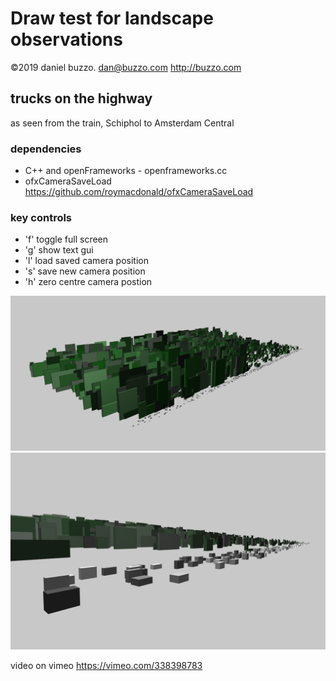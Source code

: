 # Draw test for landscape observations
©2019 daniel buzzo. dan@buzzo.com  http://buzzo.com

## trucks on the highway

as seen from the train, Schiphol to Amsterdam Central

### dependencies
* C++ and openFrameworks - openframeworks.cc
* ofxCameraSaveLoad https://github.com/roymacdonald/ofxCameraSaveLoad

### key controls
* 'f' toggle full screen
* 'g' show text gui
* 'l' load saved camera position
* 's' save new camera position
* 'h' zero centre camera postion


![screenshot](screenshot1.png)
![screenshot](screenshot2.png)


video on vimeo https://vimeo.com/338398783
